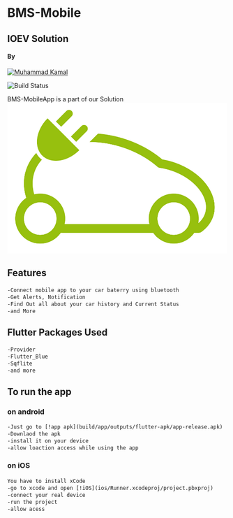 # BMS-Mobile
## IOEV Solution 
#### By
[![Muhammad Kamal](https://resume.mukamal.ninja/images/logo.png)](https://resume.mukamal.ninja/)

![Build Status](https://travis-ci.org/joemccann/dillinger.svg?branch=master)

BMS-MobileApp is a part of our Solution [![N|Solid](assets/images/logo.png)](https://github.com/yousefabdelbadea/BMS/tree/master) 
## Features
    -Connect mobile app to your car baterry using bluetooth
    -Get Alerts, Notification
    -Find Out all about your car history and Current Status
    -and More

## Flutter Packages Used
    -Provider
    -Flutter_Blue
    -Sqflite
    -and more

## To run the app
### on android 
    -Just go to [!app apk](build/app/outputs/flutter-apk/app-release.apk)
    -Downlaod the apk 
    -install it on your device 
    -allow loaction access while using the app 

### on iOS
    You have to install xCode
    -go to xcode and open [!iOS](ios/Runner.xcodeproj/project.pbxproj)
    -connect your real device 
    -run the project
    -allow acess



